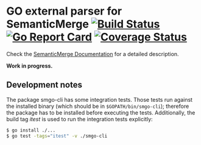 # GO external parser for SemanticMerge [![Build Status](https://travis-ci.org/jriquelme/SemanticMergeGO.svg?branch=master)](https://travis-ci.org/jriquelme/SemanticMergeGO) [![Go Report Card](https://goreportcard.com/badge/github.com/jriquelme/SemanticMergeGO)](https://goreportcard.com/report/github.com/jriquelme/SemanticMergeGO) [![Coverage Status](https://coveralls.io/repos/github/jriquelme/SemanticMergeGO/badge.svg?branch=master)](https://coveralls.io/github/jriquelme/SemanticMergeGO?branch=master)

Check the [SemanticMerge Documentation](https://users.semanticmerge.com/documentation/external-parsers/external-parsers-guide.shtml)
for a detailed description.

**Work in progress.**

## Development notes

The package smgo-cli has some integration tests. Those tests run against the installed binary (which should be in
`$GOPATH/bin/smgo-cli`); therefore the package has to be installed before executing the tests. Additionally, the build
tag *itest* is used to run the integration tests explicitly:

```bash
$ go install ./...
$ go test -tags="itest" -v ./smgo-cli
```
